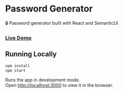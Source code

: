 # Password Generator
:lock: Password generator built with React and SemanticUI

### [Live Demo](https://password-generator-react.netlify.com/)

## Running Locally

```sh
npm install
npm start
```

Runs the app in development mode.<br>
Open [http://localhost:3000](http://localhost:3000) to view it in the browser.
